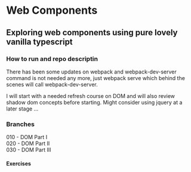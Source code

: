 # Web Components  

## Exploring web components using pure lovely vanilla typescript  

### How to run and repo descriptin

There has been some updates on webpack and webpack-dev-server command is not needed any more, just webpack serve which behind the scenes will call webpack-dev-server.

I will start with a needed refresh course on DOM and will also review
shadow dom concepts before starting.
Might consider using jquery at a later stage ...

### Branches  

010 - DOM Part I  
020 - DOM Part II  
030 - DOM Part III  

#### Exercises
